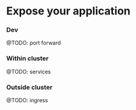 # Expose your application

### Dev
@TODO: port forward

### Within cluster
@TODO: services

### Outside cluster
@TODO: ingress


